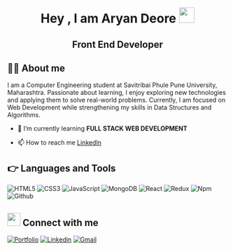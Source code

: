 <h1 align="center">Hey , I am Aryan Deore <img src="https://media.giphy.com/media/hvRJCLFzcasrR4ia7z/giphy.gif" width="35"></h1>
<h2 align="center">Front End Developer</h2>

## :sassy_man: About me
I am a Computer Engineering student at Savitribai Phule Pune University, Maharashtra. Passionate about learning, I enjoy exploring new technologies and applying them to solve real-world problems. Currently, I am focused on Web Development while strengthening my skills in Data Structures and Algorithms.


- 🌱 I’m currently learning **FULL STACK WEB DEVELOPMENT**

- 📫 How to reach me [LinkedIn](https://www.linkedin.com/in/aryan-deore-9a92b2250/)



## 👉 Languages and Tools

![HTML5](https://img.shields.io/badge/-HTML5-000000?style=flat&logo=html5)
![CSS3](https://img.shields.io/badge/-CSS-000000?style=flat&logo=css3)
![JavaScript](https://img.shields.io/badge/-JavaScript-000000?style=flat&logo=javascript)
![MongoDB](https://img.shields.io/badge/-MongoDB-000000?style=flat&logo=mongodb)
![React](https://img.shields.io/badge/-React-000000?style=flat&logo=react)
![Redux](https://img.shields.io/badge/-Redux-000000?style=flat&logo=redux)
![Npm](https://img.shields.io/badge/-npm-000000?style=flat&logo=npm)
![Github](https://img.shields.io/badge/-Github-000000?style=flat&logo=github) <br />

## <img src="https://media.giphy.com/media/iY8CRBdQXODJSCERIr/giphy.gif" width="30px"> Connect with me
[![Portfolio](https://img.shields.io/badge/-Porfolio-000?style=flat&logo=🔭&logoColor=white)]()
[![Linkedin](https://img.shields.io/badge/-LinkedIn-blue?style=flat&logo=Linkedin&logoColor=white)](https://www.linkedin.com/in/aryan-deore-9a92b2250/)
[![Gmail](https://img.shields.io/badge/-Gmail-c14438?style=flat&logo=Gmail&logoColor=white)](mailto:aryandeore2004@gmail.com)


